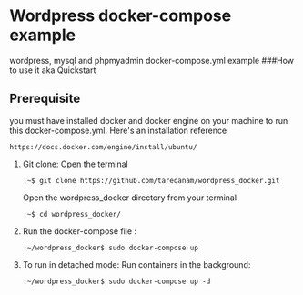 # Wordpress docker-compose example
wordpress, mysql and phpmyadmin docker-compose.yml example
###How to use it aka Quickstart
## Prerequisite
you must have installed docker and docker engine on your machine to run this docker-compose.yml.
 Here's an installation reference
```
https://docs.docker.com/engine/install/ubuntu/
```
1. Git clone: 
   Open the terminal
   ``` 
   :~$ git clone https://github.com/tareqanam/wordpress_docker.git
    ```
   Open the wordpress_docker directory from your terminal
   
   ```
   :~$ cd wordpress_docker/
   ```

    
2. Run the docker-compose file :

    ```
    :~/wordpress_docker$ sudo docker-compose up
    ```
3. To run in detached mode: Run containers in the background:
    
    ```
    :~/wordpress_docker$ sudo docker-compose up -d
    ```
